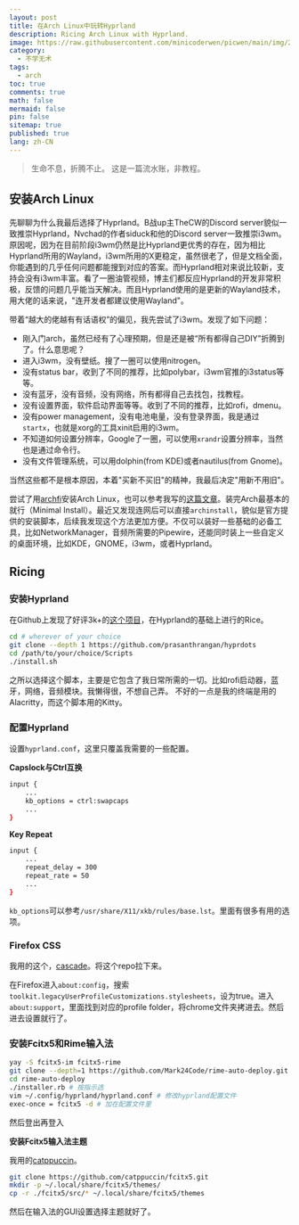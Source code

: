 ```yaml
---
layout: post
title: 在Arch Linux中玩转Hyprland
description: Ricing Arch Linux with Hyprland.
image: https://raw.githubusercontent.com/minicoderwen/picwen/main/img/202401161203859.jpg
category:
  - 不学无术
tags:
  - arch
toc: true
comments: true
math: false
mermaid: false
pin: false
sitemap: true
published: true
lang: zh-CN
---
```


> 生命不息，折腾不止。
> 这是一篇流水账，非教程。

## 安装Arch Linux

先聊聊为什么我最后选择了Hyprland。B战up主TheCW的Discord server貌似一致推崇Hyprland，Nvchad的作者siduck和他的Discord server一致推崇i3wm。原因呢，因为在目前阶段i3wm仍然是比Hyprland更优秀的存在，因为相比Hyprland所用的Wayland，i3wm所用的X更稳定，虽然很老了，但是文档全面，你能遇到的几乎任何问题都能搜到对应的答案。而Hyprland相对来说比较新，支持会没有i3wm丰富。看了一圈油管视频，博主们都反应Hyprland的开发非常积极，反馈的问题几乎能当天解决。而且Hyprland使用的是更新的Wayland技术，用大佬的话来说，"连开发者都建议使用Wayland"。

带着“越大的佬越有有话语权”的偏见，我先尝试了i3wm。发现了如下问题：

- 刚入门arch，虽然已经有了心理预期，但是还是被“所有都得自己DIY”折腾到了。什么意思呢？
- 进入i3wm，没有壁纸。搜了一圈可以使用nitrogen。
- 没有status bar，收到了不同的推荐，比如polybar，i3wm官推的i3status等等。
- 没有蓝牙，没有音频，没有网络，所有都得自己去找包，找教程。
- 没有设置界面，软件启动界面等等。收到了不同的推荐，比如rofi，dmenu。
- 没有power management，没有电池电量，没有登录界面，我是通过`startx`，也就是xorg的工具xinit启用的i3wm。
- 不知道如何设置分辨率，Google了一圈，可以使用`xrandr`设置分辨率，当然也是通过命令行。
- 没有文件管理系统，可以用dolphin(from KDE)或者nautilus(from Gnome)。

当然这些都不是根本原因，本着"买新不买旧"的精神，我最后决定"用新不用旧"。

尝试了用[archfi](https://github.com/MatMoul/archfi)安装Arch Linux，也可以参考我写的[这篇文章](https://blog.techwen.cn/posts/install-arch-linux/)。装完Arch最基本的就行（Minimal Install）。最近又发现连网后可以直接`archinstall`，貌似是官方提供的安装脚本，后续我发现这个方法更加方便。不仅可以装好一些基础的必备工具，比如NetworkManager，音频所需要的Pipewire，还能同时装上一些自定义的桌面环境，比如KDE，GNOME，i3wm，或者Hyprland。

## Ricing

### 安装Hyprland

在Github上发现了好评3k+的[这个项目](https://github.com/prasanthrangan/hyprdots)，在Hyprland的基础上进行的Rice。

```bash
cd # wherever of your choice
git clone --depth 1 https://github.com/prasanthrangan/hyprdots
cd /path/to/your/choice/Scripts
./install.sh
```

之所以选择这个脚本，主要是它包含了我日常所需的一切。比如rofi启动器，蓝牙，网络，音频模块。我懒得很，不想自己弄。
不好的一点是我的终端是用的Alacritty，而这个脚本用的Kitty。

### 配置Hyprland

设置`hyprland.conf`，这里只覆盖我需要的一些配置。

**Capslock与Ctrl互换**

```bash
input {
    ...
    kb_options = ctrl:swapcaps
    ...
}
```

**Key Repeat**

```bash
input {
    ...
    repeat_delay = 300
    repeat_rate = 50
    ...
}
```

`kb_options`可以参考`/usr/share/X11/xkb/rules/base.lst`。里面有很多有用的选项。

### Firefox CSS

我用的这个，[cascade](https://github.com/andreasgrafen/cascade)。将这个repo拉下来。

在Firefox进入`about:config`，搜索 `toolkit.legacyUserProfileCustomizations.stylesheets`，设为true。进入`about:support`，里面找到对应的profile folder，将chrome文件夹拷进去。然后进去设置就行了。

### 安装Fcitx5和Rime输入法

```bash
yay -S fcitx5-im fcitx5-rime
git clone --depth=1 https://github.com/Mark24Code/rime-auto-deploy.git --branch latest
cd rime-auto-deploy
./installer.rb # 按指示选
vim ~/.config/hyprland/hyprland.conf # 修改hyprland配置文件
exec-once = fcitx5 -d # 加在配置文件里
```

然后登出再登入

**安装Fcitx5输入法主题**

我用的[catppuccin](https://github.com/catppuccin/fcitx5)。

```bash
git clone https://github.com/catppuccin/fcitx5.git
mkdir -p ~/.local/share/fcitx5/themes/
cp -r ./fcitx5/src/* ~/.local/share/fcitx5/themes
```

然后在输入法的GUI设置选择主题就好了。
